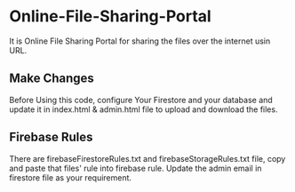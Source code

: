 # Online-File-Sharing-Portal
It is Online File Sharing Portal for sharing the files over the internet usin URL.

## Make Changes
Before Using this code, configure Your Firestore and your database and update it in index.html & admin.html file to upload and download the files.

## Firebase Rules
There are firebaseFirestoreRules.txt and firebaseStorageRules.txt file, copy and paste that files' rule into firebase rule. Update the admin email in firestore file as your requirement.
